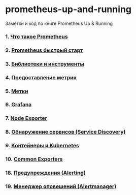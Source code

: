# prometheus-up-and-running
Заметки и код  по книге Prometheus Up &amp; Running

### 1. [Что такое Prometheus](01-Introduction/notes.md)
### 2. [Prometheus быстрый старт](02-Getting-started/notes.md)
### 3. [Библиотеки и инструменты](03-Instrumentation/notes.md)
### 4. [Предоставление метрик](04-Exposition/notes.md)
### 5. [Метки](05-Labels/notes.md)
### 6. [Grafana](06-Grafana/README.md)
### 7. [Node Exporter](07-NodeExporter/README.md)
### 8. [Обнаружение сервисов (Service Discovery)](08-Service-Discovery/README.md)
### 9. [Контейнеры и Kubernetes](09-Containers&Kubernetes/README.md)
### 10. [Common Exporters](10-Common-Exporters/README.md)
### 18. [Предупреждения (Alerting)](18-Alerting/README.md)
### 19. [Менеджер оповещений (Alertmanager)](19-Alertmanager/README.md)
